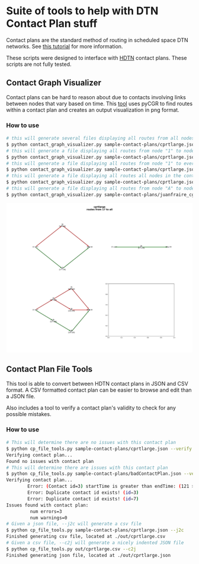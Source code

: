 # Suite of tools to help with DTN Contact Plan stuff

Contact plans are the standard method of routing in scheduled space DTN networks. See [this tutorial](https://www.sciencedirect.com/science/article/abs/pii/S1084804520303489) for more information.

These scripts were designed to interface with [HDTN](https://github.com/nasa/HDTN) contact plans. These scripts are not fully tested.

## Contact Graph Visualizer
Contact plans can be hard to reason about due to contacts involving links between nodes that vary based on time.
This [tool](https://bitbucket.org/juanfraire/pycgr/src) uses pyCGR to find routes within a contact plan and creates an output visualization in png format.

### How to use
```bash
# this will generate several files displaying all routes from all nodes to every other node in the contact plan
$ python contact_graph_visualizer.py sample-contact-plans/cprtlarge.json
# this will generate a file displaying all routes from node "1" to node "2"
$ python contact_graph_visualizer.py sample-contact-plans/cprtlarge.json --src 1 --dst 2
# this will generate a file displaying all routes from node "1" to every other node in the contact plan
$ python contact_graph_visualizer.py sample-contact-plans/cprtlarge.json --src 1
# this will generate a file displaying all routes all nodes in the contact plan to node "20"
$ python contact_graph_visualizer.py sample-contact-plans/cprtlarge.json --dst 20
# this will generate a file displaying all routes from node "A" to node "E" in the sample contact plan from https://www.sciencedirect.com/science/article/abs/pii/S1084804520303489
$ python contact_graph_visualizer.py sample-contact-plans/juanfraire_cgr_tutorial.json --src "A" --dst "E"
```


![Sample route graph of routes from node 17 to all other nodes in the cprtlarge.json contact plan](./documentation/images/cprtlarge-routes-from-17-to-all.png)

## Contact Plan File Tools
This tool is able to convert between HDTN contact plans in JSON and CSV format. A CSV formatted contact plan can be easier to browse and edit than a JSON file.

Also includes a tool to verify a contact plan's validity to check for any possible mistakes.

### How to use
```bash
# This will determine there are no issues with this contact plan
$ python cp_file_tools.py sample-contact-plans/cprtlarge.json --verify
Verifying contact plan...
Found no issues with contact plan
# This will determine there are issues with this contact plan
$ python cp_file_tools.py sample-contact-plans/badContactPlan.json --verify
Verifying contact plan...
        Error: (Contact id=3) startTime is greater than endTime: (121 > 120)
        Error: Duplicate contact id exists! (id=3)
        Error: Duplicate contact id exists! (id=7)
Issues found with contact plan:
         num errors=3
         num warnings=0
# Given a json file, --j2c will generate a csv file
$ python cp_file_tools.py sample-contact-plans/cprtlarge.json --j2c     
Finished generating csv file, located at ./out/cprtlarge.csv
# Given a csv file, --c2j will generate a nicely indented JSON file
$ python cp_file_tools.py out/cprtlarge.csv --c2j     
Finished generating json file, located at ./out/cprtlarge.json
```